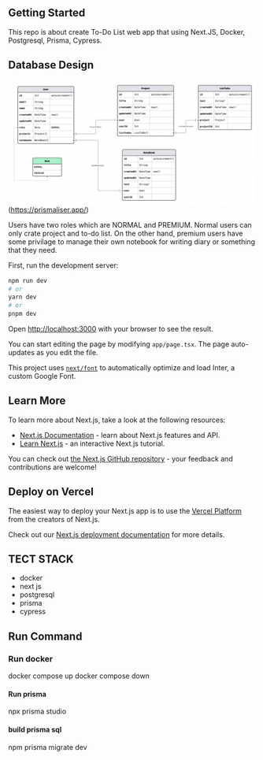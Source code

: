 ## Getting Started

This repo is about create To-Do List web app that using Next.JS, Docker, Postgresql, Prisma, Cypress.

## Database Design 
![Alt text](image.png)
(https://prismaliser.app/)

Users have two roles which are NORMAL and PREMIUM. Normal users can only crate project and to-do list. On the other hand, premium users have some privilage to manage their own notebook for writing diary or something that they need.


First, run the development server:

```bash
npm run dev
# or
yarn dev
# or
pnpm dev
```

Open [http://localhost:3000](http://localhost:3000) with your browser to see the result.

You can start editing the page by modifying `app/page.tsx`. The page auto-updates as you edit the file.

This project uses [`next/font`](https://nextjs.org/docs/basic-features/font-optimization) to automatically optimize and load Inter, a custom Google Font.

## Learn More

To learn more about Next.js, take a look at the following resources:

- [Next.js Documentation](https://nextjs.org/docs) - learn about Next.js features and API.
- [Learn Next.js](https://nextjs.org/learn) - an interactive Next.js tutorial.

You can check out [the Next.js GitHub repository](https://github.com/vercel/next.js/) - your feedback and contributions are welcome!

## Deploy on Vercel

The easiest way to deploy your Next.js app is to use the [Vercel Platform](https://vercel.com/new?utm_medium=default-template&filter=next.js&utm_source=create-next-app&utm_campaign=create-next-app-readme) from the creators of Next.js.

Check out our [Next.js deployment documentation](https://nextjs.org/docs/deployment) for more details.

## TECT STACK
- docker
- next js
- postgresql
- prisma
- cypress

## Run Command
### Run docker
docker compose up
docker compose down
#### Run prisma
npx prisma studio
#### build prisma sql
npm prisma migrate dev




